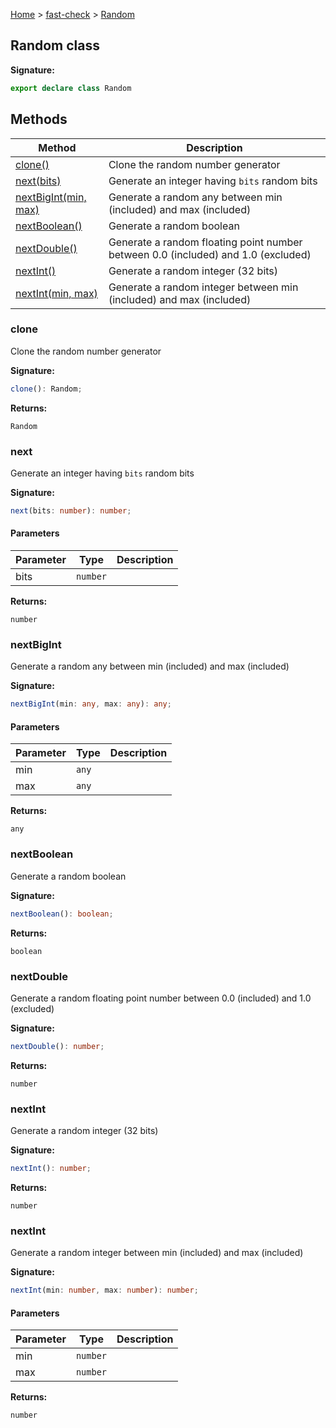 [Home](/) &gt; [fast-check](../fast-check.md) &gt; [Random](Random.md)

## Random class

<b>Signature:</b>

```typescript
export declare class Random 
```

## Methods

|  Method | Description |
|  --- | --- |
|  [clone()](Random.md#clone) | Clone the random number generator |
|  [next(bits)](Random.md#next) | Generate an integer having <code>bits</code> random bits |
|  [nextBigInt(min, max)](Random.md#nextbigint) | Generate a random any between min (included) and max (included) |
|  [nextBoolean()](Random.md#nextboolean) | Generate a random boolean |
|  [nextDouble()](Random.md#nextdouble) | Generate a random floating point number between 0.0 (included) and 1.0 (excluded) |
|  [nextInt()](Random.md#nextint) | Generate a random integer (32 bits) |
|  [nextInt(min, max)](Random.md#nextint) | Generate a random integer between min (included) and max (included) |

### clone

Clone the random number generator

<b>Signature:</b>

```typescript
clone(): Random;
```
<b>Returns:</b>

`Random`

### next

Generate an integer having `bits` random bits

<b>Signature:</b>

```typescript
next(bits: number): number;
```

#### Parameters

|  Parameter | Type | Description |
|  --- | --- | --- |
|  bits | <code>number</code> |  |

<b>Returns:</b>

`number`

### nextBigInt

Generate a random any between min (included) and max (included)

<b>Signature:</b>

```typescript
nextBigInt(min: any, max: any): any;
```

#### Parameters

|  Parameter | Type | Description |
|  --- | --- | --- |
|  min | <code>any</code> |  |
|  max | <code>any</code> |  |

<b>Returns:</b>

`any`

### nextBoolean

Generate a random boolean

<b>Signature:</b>

```typescript
nextBoolean(): boolean;
```
<b>Returns:</b>

`boolean`

### nextDouble

Generate a random floating point number between 0.0 (included) and 1.0 (excluded)

<b>Signature:</b>

```typescript
nextDouble(): number;
```
<b>Returns:</b>

`number`

### nextInt

Generate a random integer (32 bits)

<b>Signature:</b>

```typescript
nextInt(): number;
```
<b>Returns:</b>

`number`

### nextInt

Generate a random integer between min (included) and max (included)

<b>Signature:</b>

```typescript
nextInt(min: number, max: number): number;
```

#### Parameters

|  Parameter | Type | Description |
|  --- | --- | --- |
|  min | <code>number</code> |  |
|  max | <code>number</code> |  |

<b>Returns:</b>

`number`


